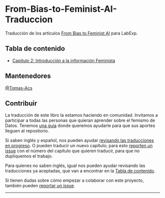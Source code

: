 # From-Bias-to-Feminist-AI-Traduccion
Traducción de los artículos [From Bias to Feminist AI](https://feministai.pubpub.org/from-bias-to-feminist-ai) para LabExp.

## Tabla de contenido
* [Capitulo 2: Introducción a la información Feminista](Capitulo%202.md)


## Mantenedores
[@Tomas-Acs](https://github.com/Tomas-Acs)



## Contribuir

La traducción de este libro la estamos haciendo en comunidad. Invitamos a participar a todas las personas que quieran aprender sobre el femismo de Datos. Tenemos [una guía](https://github.com/Tomas-Acs/From-Bias-to-Feminist-AI-Traduccion/wiki/Gu%C3%ADa-para-contribuir-con-la-traducci%C3%B3n) donde queremos ayudarle para que sus aportes lleguen al repositorio.

Si saben inglés y español, nos pueden ayudar [revisando las traducciones en progreso](https://github.com/Tomas-Acs/From-Bias-to-Feminist-AI-Traduccion/pulls). O pueden traducir un nuevo capítulo; para esto [reporten un issue](https://github.com/Tomas-Acs/From-Bias-to-Feminist-AI-Traduccion/issues/new) con el número del capítulo que quieren traducir, para que no dupliquemos el trabajo.

Para quienes no saben inglés, igual nos pueden ayudar revisando las traducciones ya aceptadas, que van a encontrar en la [Tabla de contenido](#tabla-de-contenido).

Si tienen dudas sobre cómo empezar a colaborar con este proyecto, también pueden [reportar un issue](https://github.com/Tomas-Acs/From-Bias-to-Feminist-AI-Traduccion/issues/new).

***
